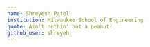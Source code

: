 ```yaml
---
name: Shreyesh Patel
institution: Milwaukee School of Engineering
quote: Ain't nothin' but a peanut!
github_user: shreyeh
---
```

